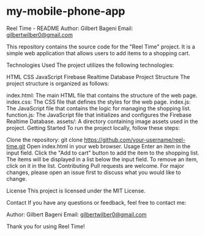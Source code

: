 # my-mobile-phone-app
Reel Time - README
Author: Gilbert Bageni
Email: gilbertwilber0@gmail.com

This repository contains the source code for the "Reel Time" project. It is a simple web application that allows users to add items to a shopping cart.

Technologies Used
The project utilizes the following technologies:

HTML
CSS
JavaScript
Firebase Realtime Database
Project Structure
The project structure is organized as follows:

index.html: The main HTML file that contains the structure of the web page.
index.css: The CSS file that defines the styles for the web page.
index.js: The JavaScript file that contains the logic for managing the shopping list.
function.js: The JavaScript file that initializes and configures the Firebase Realtime Database.
assets/: A directory containing image assets used in the project.
Getting Started
To run the project locally, follow these steps:

Clone the repository: git clone https://github.com/your-username/reel-time.git
Open index.html in your web browser.
Usage
Enter an item in the input field.
Click the "Add to cart" button to add the item to the shopping list.
The items will be displayed in a list below the input field.
To remove an item, click on it in the list.
Contributing
Pull requests are welcome. For major changes, please open an issue first to discuss what you would like to change.

License
This project is licensed under the MIT License.

Contact
If you have any questions or feedback, feel free to contact me:

Author: Gilbert Bageni
Email: gilbertwilber0@gmail.com

Thank you for using Reel Time!